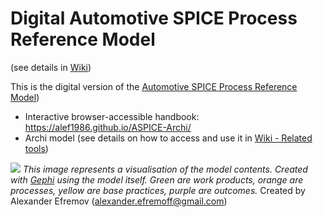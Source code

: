 # Digital Automotive SPICE Process Reference Model
(see details in [Wiki](https://github.com/alef1986/ASPICE-Archi/wiki))

This is the digital version of the [Automotive SPICE Process Reference Model](http://www.automotivespice.com/fileadmin/software-download/AutomotiveSPICE_PAM_31.pdf))

* Interactive browser-accessible handbook: https://alef1986.github.io/ASPICE-Archi/
* Archi model (see details on how to access and use it in [Wiki - Related tools](https://github.com/alef1986/ASPICE-Archi/wiki/Related-tools))

![](https://alef1986.github.io/ASPICE-Archi/WikiImages/test.png)
_This image represents a visualisation of the model contents. Created with [Gephi](https://gephi.org/) using the model itself. Green are work products, orange are processes, yellow are base practices, purple are outcomes._
Created by Alexander Efremov (alexander.efremoff@gmail.com)
